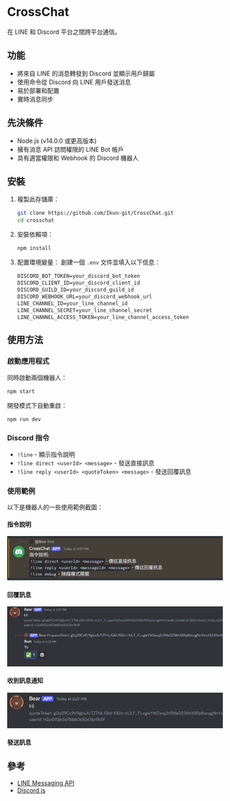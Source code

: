 # CrossChat

在 LINE 和 Discord 平台之間跨平台通信。

## 功能

- 將來自 LINE 的消息轉發到 Discord 並顯示用戶歸屬
- 使用命令從 Discord 向 LINE 用戶發送消息
- 易於部署和配置
- 實時消息同步

## 先決條件

- Node.js (v14.0.0 或更高版本)
- 擁有消息 API 訪問權限的 LINE Bot 帳戶
- 具有適當權限和 Webhook 的 Discord 機器人

## 安裝

1. 複製此存儲庫：
    ```bash
    git clone https://github.com/Ikun-git/CrossChat.git
    cd crosschat
    ```

2. 安裝依賴項：
    ```bash
    npm install
    ```

3. 配置環境變量：
    創建一個 `.env` 文件並填入以下信息：
    ```env
    DISCORD_BOT_TOKEN=your_discord_bot_token
    DISCORD_CLIENT_ID=your_discord_client_id
    DISCORD_GUILD_ID=your_discord_guild_id
    DISCORD_WEBHOOK_URL=your_discord_webhook_url
    LINE_CHANNEL_ID=your_line_channel_id
    LINE_CHANNEL_SECRET=your_line_channel_secret
    LINE_CHANNEL_ACCESS_TOKEN=your_line_channel_access_token
    ```

## 使用方法

### 啟動應用程式

同時啟動兩個機器人：
```bash
npm start
```

開發模式下自動重啟：
```bash
npm run dev
```

### Discord 指令

- `!line` - 顯示指令說明
- `!line direct <userId> <message>` - 發送直接訊息
- `!line reply <userId> <quoteToken> <message>` - 發送回覆訊息

### 使用範例

以下是機器人的一些使用範例截圖：

#### 指令說明
![指令說明範例](ExampleHelp.png)

#### 回覆訊息
![回覆訊息範例](ExampleReply.png)

#### 收到訊息通知
![收到訊息範例](ExampleGotMessage.png)

#### 發送訊息
## 參考

- [LINE Messaging API](https://developers.line.biz/en/docs/messaging-api/)
- [Discord.js](https://discord.js.org/)
